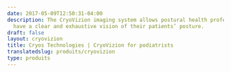 ```yaml
---
date: 2017-05-09T12:50:31-04:00
description: The CryoVizion imaging system allows postural health professionals to
  have a clear and exhaustive vision of their patients’ posture.
draft: false
layout: cryovizion
title: Cryos Technologies | CryoVizion for podiatrists
translatedslug: produits/cryovizion
type: produits
---
```


